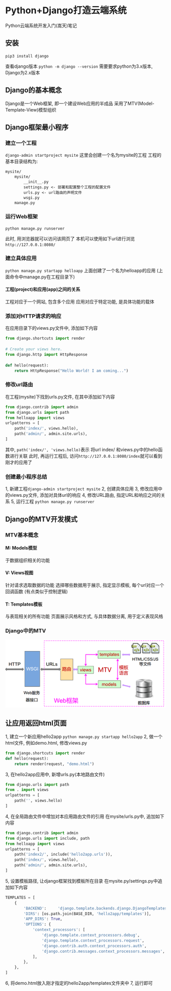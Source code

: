 # Python+Django打造云端系统
Python云端系统开发入门(嵩天)笔记
## 安装
`pip3 install django`

查看django版本
`python -m django --version`
需要要求python为3.x版本, Django为2.x版本

## Django的基本概念
Django是一个Web框架, 即一个建设Web应用的半成品
采用了MTV(Model-Template-View)模型组织

## Django框架最小程序
### 建立一个工程
`django-admin startproject mysite` 
这里会创建一个名为mysite的工程
工程的基本目录结构为:
```
mysite/
    mysite/
        __init__.py
        settings.py <- 部署和配置整个工程的配置文件
        urls.py <- url路由的声明文件
        wsgi.py
    manage.py
```
### 运行Web框架
`python manage.py runserver`

此时, 用浏览器就可以访问该网页了
本机可以使用如下url进行浏览
`http://127.0.0.1:8080/`

### 建立具体应用
`python manage.py startapp helloapp`
上面创建了一个名为helloapp的应用
(上面命令中manage.py在工程目录下)

#### 工程(project)和应用(app)之间的关系
工程对应于一个网站, 包含多个应用
应用对应于特定功能, 是具体功能的载体

### 添加对HTTP请求的响应
在应用目录下的views.py文件中, 添加如下内容
``` python
from django.shortcuts import render

# Create your views here.
from django.http import HttpResponse

def hello(request):
    return HttpResponse("Hello World! I am coming...")
```
### 修改url路由
在工程(mysite)下找到urls.py文件, 在其中添加如下内容
``` python
from django.contrib import admin
from django.urls import path
from helloapp import views
urlpatterns = [
    path('index/', views.hello),
    path('admin/', admin.site.urls),
]
```

其中, `path('index/', 'views.hello)`表示
将url index/ 和views.py中的hello函数进行关联
此时, 再运行工程后, 访问`http://127.0.0.1:8080/index`就可以看到刚才的应用了

### 创建最小程序总结
1, 新建工程`django-admin startproject mysite`
2, 创建具体应用
3, 修改应用中的views.py文件, 添加对具体url的响应
4, 修改URL路由, 指定URL和响应之间的关系
5, 运行工程 `python manage.py runserver`

## Django的MTV开发模式
### MTV基本概念
#### M: Models模型
于数据组织相关的功能

#### V: Views视图
针对请求选取数据的功能
选择哪些数据用于展示, 指定显示模板, 每个url对应一个回调函数
(有点类似于控制逻辑)

#### T: Templates模板
与表现相关的所有功能
页面展示风格和方式, 与具体数据分离, 用于定义表现风格
### Django中的MTV
![django中的MTV](_v_images/_django中的mt_1521709788_10774.png)

## 让应用返回html页面
1, 建立一个新应用hello2app
`python manage.py startapp hello2app`
2, 做一个html文件, 例如demo.html, 修改views.py
``` python
from django.shortcuts import render
def hello(request):
    return render(request, "demo.html")
```
3, 在hello2app应用中, 新增urls.py(本地路由文件)
``` python
from django.urls import path
from . import views
urlpatterns = [
    path('', views.hello)
]
```
4, 在全局路由文件中增加对本应用路由文件的引用
在mysite/urls.py中, 追加如下内容
``` python
from django.contrib import admin
from django.urls import include, path
from helloapp import views
urlpatterns = [
    path('index2/', include('hello2app.urls')),
    path('index/', views.hello),
    path('admin/', admin.site.urls),
]
```
5, 设置模板路径, 让django框架找到模板所在目录
在mysite.py/settings.py中追加如下内容
``` python
TEMPLATES = [
    {
        'BACKEND':     'django.template.backends.django.DjangoTemplates',
        'DIRS': [os.path.join(BASE_DIR, 'hello2app/templates')],
        'APP_DIRS': True,
        'OPTIONS': {
            'context_processors': [
                'django.template.context_processors.debug',
                'django.template.context_processors.request',
                'django.contrib.auth.context_processors.auth',
                'django.contrib.messages.context_processors.messages',
            ],
        },
    },
]
```
6, 将demo.html放入刚才指定的hello2app/templates文件夹中
7, 运行即可

